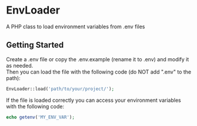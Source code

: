 # EnvLoader
A PHP class to load environment variables from .env files

## Getting Started
Create a .env file or copy the .env.example (rename it to .env) and modify it as needed.\
Then you can load the file with the following code (do NOT add ".env" to the path):
```php
EnvLoader::load('path/to/your/project/');
```

If the file is loaded correctly you can access your environment variables with the following code:
```php
echo getenv('MY_ENV_VAR');
```
